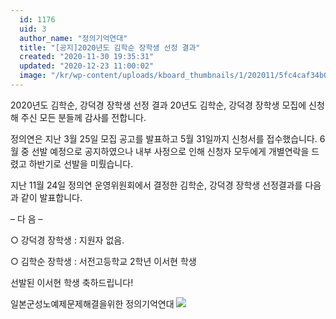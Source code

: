 ```yaml
---
  id: 1176
  uid: 3
  author_name: "정의기억연대"
  title: "[공지]2020년도 김학순 장학생 선정 결과"
  created: "2020-11-30 19:35:31"
  updated: "2020-12-23 11:00:02"
  image: "/kr/wp-content/uploads/kboard_thumbnails/1/202011/5fc4caf34b0d87144985.jpg"
---
```

2020년도 김학순, 강덕경 장학생 선정 결과 20년도 김학순, 강덕경 장학생 모집에 신청해 주신 모든 분들께 감사를 전합니다. 

정의연은 지난 3월 25일 모집 공고를 발표하고 5월 31일까지 신청서를 접수했습니다. 6월 중 선발 예정으로 공지하였으나 내부 사정으로 인해 신청자 모두에게 개별연락을 드렸고 하반기로 선발을 미뤘습니다. 

지난 11월 24일 정의연 운영위원회에서 결정한 김학순, 강덕경 장학생 선정결과를 다음과 같이 발표합니다. 

– 다 음 – 

○ 강덕경 장학생 : 지원자 없음. 

○ 김학순 장학생 : 서전고등학교 2학년 이서현 학생 

선발된 이서현 학생 축하드립니다! 

일본군성노예제문제해결을위한 정의기억연대 ![](/kr/wp-content/uploads/kboard_attached/1/202011/5fc4cb39170f54816068.jpg)